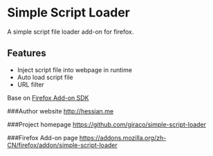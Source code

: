 Simple Script Loader
====================

A simple script file loader add-on for firefox.


Features
--------

* Inject script file into webpage in runtime
* Auto load script file
* URL filter

Base on [Firefox Add-on SDK](https://addons.mozilla.org/en-US/developers/builder)


###Author website
http://hessian.me

###Project homepage
https://github.com/giraco/simple-script-loader

###Firefox Add-on page
https://addons.mozilla.org/zh-CN/firefox/addon/simple-script-loader
